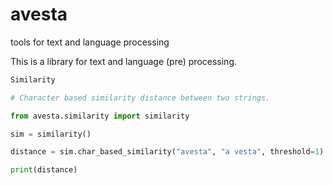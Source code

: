 # avesta
tools for text and language processing


This is a library for text and language (pre) processing.


```Python
Similarity

# Character based similarity distance between two strings. 

from avesta.similarity import similarity

sim = similarity()

distance = sim.char_based_similarity("avesta", "a vesta", threshold=1)

print(distance)

````

